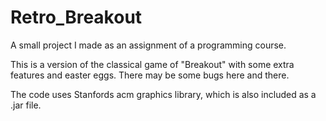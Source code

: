 # Retro_Breakout

A small project I made as an assignment of a programming course. 

This is a version of the classical game of "Breakout" with some extra features and easter eggs. There may be some bugs here and there.

The code uses Stanfords acm graphics library, which is also included as a .jar file.
